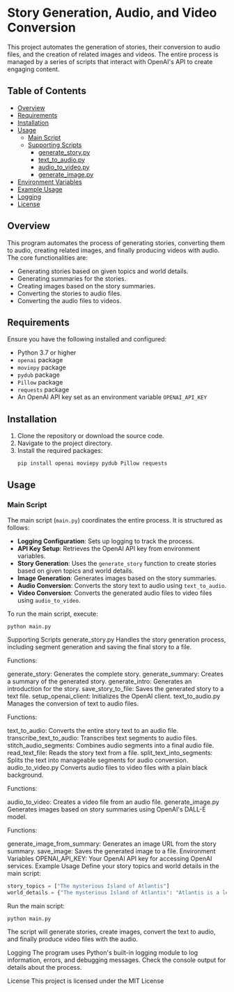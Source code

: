 # Story Generation, Audio, and Video Conversion

This project automates the generation of stories, their conversion to audio files, and the creation of related images and videos. The entire process is managed by a series of scripts that interact with OpenAI's API to create engaging content.

## Table of Contents
- [Overview](#overview)
- [Requirements](#requirements)
- [Installation](#installation)
- [Usage](#usage)
  - [Main Script](#main-script)
  - [Supporting Scripts](#supporting-scripts)
    - [generate_story.py](#generate_storypy)
    - [text_to_audio.py](#text_to_audiopy)
    - [audio_to_video.py](#audio_to_videopy)
    - [generate_image.py](#generate_imagepy)
- [Environment Variables](#environment-variables)
- [Example Usage](#example-usage)
- [Logging](#logging)
- [License](#license)

## Overview

This program automates the process of generating stories, converting them to audio, creating related images, and finally producing videos with audio. The core functionalities are:
- Generating stories based on given topics and world details.
- Generating summaries for the stories.
- Creating images based on the story summaries.
- Converting the stories to audio files.
- Converting the audio files to videos.

## Requirements

Ensure you have the following installed and configured:
- Python 3.7 or higher
- `openai` package
- `moviepy` package
- `pydub` package
- `Pillow` package
- `requests` package
- An OpenAI API key set as an environment variable `OPENAI_API_KEY`

## Installation

1. Clone the repository or download the source code.
2. Navigate to the project directory.
3. Install the required packages:
    ```bash
    pip install openai moviepy pydub Pillow requests
    ```

## Usage

### Main Script

The main script (`main.py`) coordinates the entire process. It is structured as follows:
- **Logging Configuration**: Sets up logging to track the process.
- **API Key Setup**: Retrieves the OpenAI API key from environment variables.
- **Story Generation**: Uses the `generate_story` function to create stories based on given topics and world details.
- **Image Generation**: Generates images based on the story summaries.
- **Audio Conversion**: Converts the story text to audio using `text_to_audio`.
- **Video Conversion**: Converts the generated audio files to video files using `audio_to_video`.

To run the main script, execute:
```
python main.py
```

Supporting Scripts
generate_story.py
Handles the story generation process, including segment generation and saving the final story to a file.

Functions:

generate_story: Generates the complete story.
generate_summary: Creates a summary of the generated story.
generate_intro: Generates an introduction for the story.
save_story_to_file: Saves the generated story to a text file.
setup_openai_client: Initializes the OpenAI client.
text_to_audio.py
Manages the conversion of text to audio files.

Functions:

text_to_audio: Converts the entire story text to an audio file.
transcribe_text_to_audio: Transcribes text segments to audio files.
stitch_audio_segments: Combines audio segments into a final audio file.
read_text_file: Reads the story text from a file.
split_text_into_segments: Splits the text into manageable segments for audio conversion.
audio_to_video.py
Converts audio files to video files with a plain black background.

Functions:

audio_to_video: Creates a video file from an audio file.
generate_image.py
Generates images based on story summaries using OpenAI's DALL-E model.

Functions:

generate_image_from_summary: Generates an image URL from the story summary.
save_image: Saves the generated image to a file.
Environment Variables
OPENAI_API_KEY: Your OpenAI API key for accessing OpenAI services.
Example Usage
Define your story topics and world details in the main script:

```python
story_topics = ["The mysterious Island of Atlantis"]
world_details = {"The mysterious Island of Atlantis": "Atlantis is a legendary island..."}
```
Run the main script:
```
python main.py
```
The script will generate stories, create images, convert the text to audio, and finally produce video files with the audio.

Logging
The program uses Python's built-in logging module to log information, errors, and debugging messages. Check the console output for details about the process.

License
This project is licensed under the MIT License
